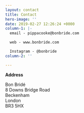 ```yaml
---
layout: contact
title: Contact
hero-image: ''
date: 2019-02-27 12:26:24 +0000
column-1: |-
  email - pippacooke@bonbride.com

  web - www.bonbride.com

  Instagram - @bonbride
column-2: ''

---
```

**Address**

Bon Bridé  
8 Downs Bridge Road  
Beckenham  
London  
BR3 5HX